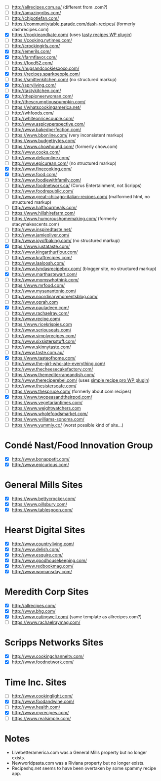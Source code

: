 - [ ] http://allrecipes.com.au/ (different from .com?)
- [ ] http://amazingribs.com/
- [ ] http://chipotlefan.com/
- [ ] https://communitytable.parade.com/dash-recipes/ (formerly dashrecipes.com)
- [x] https://cookieandkate.com/ (uses [tasty recipes WP plugin](https://www.wptasty.com/tasty-recipes/))
- [ ] https://cooking.nytimes.com/
- [ ] http://crockingirls.com/
- [x] http://emerils.com/
- [x] http://farmflavor.com/
- [ ] https://food52.com/
- [ ] http://hugsandcookiesxoxo.com/
- [x] https://recipes.sparkpeople.com/
- [ ] https://smittenkitchen.com/ (no structured markup)
- [x] http://spryliving.com/
- [ ] http://tastykitchen.com/
- [x] http://thepioneerwoman.com/
- [ ] http://thescrumptiouspumpkin.com/
- [ ] https://whatscookingamerica.net/
- [ ] http://whfoods.com/
- [ ] http://whiteonricecouple.com/
- [ ] http://www.aspicyperspective.com/
- [ ] http://www.bakedperfection.com/
- [ ] https://www.bbonline.com/ (very inconsistent markup)
- [ ] https://www.budgetbytes.com/
- [ ] https://www.chowhound.com/ (formerly chow.com)
- [ ] http://www.cooks.com/
- [ ] http://www.deliaonline.com/
- [ ] http://www.epicurean.com/ (no structured markup)
- [x] http://www.finecooking.com/
- [x] http://www.food.com/
- [ ] http://www.foodiewithfamily.com/
- [ ] http://www.foodnetwork.ca/ (Corus Entertainment, not Scripps)
- [ ] http://www.foodrepublic.com/
- [ ] http://www.great-chicago-italian-recipes.com/ (malformed html, no structured markup)
- [ ] http://www.halfhourmeals.com/
- [ ] https://www.hillshirefarm.com/
- [ ] https://www.humoroushomemaking.com/ (formerly stacymakescents.com)
- [ ] http://www.inspiredtaste.net/
- [ ] http://www.jamieoliver.com/
- [ ] http://www.joyofbaking.com/ (no structured markup)
- [x] https://www.justataste.com/
- [ ] http://www.kingarthurflour.com/
- [ ] http://www.kraftrecipes.com/
- [ ] http://www.laaloosh.com/
- [ ] http://www.lyndasrecipebox.com/ (blogger site, no structured markup)
- [x] http://www.marthastewart.com/
- [ ] http://www.momswhothink.com/
- [ ] https://www.mrfood.com/
- [ ] http://www.mysanantonio.com/
- [ ] http://www.noordinarymomentsblog.com/
- [ ] http://www.oprah.com
- [x] http://www.pauladeen.com/
- [ ] http://www.rachaelray.com/
- [ ] http://www.recipe.com/
- [ ] https://www.ricekrispies.com
- [ ] http://www.seriouseats.com/
- [ ] http://www.simplyrecipes.com/
- [ ] http://www.sixsistersstuff.com/
- [ ] http://www.skinnytaste.com/
- [ ] http://www.taste.com.au/
- [x] https://www.tasteofhome.com/
- [ ] http://www.the-girl-who-ate-everything.com/
- [ ] http://www.thecheesecakefactory.com/
- [ ] https://www.themediterraneandish.com/
- [ ] http://www.thereciperebel.com/ (uses [simple recipe pro WP plugin](https://simplerecipepro.com/))
- [ ] http://www.thesisterscafe.com/
- [ ] https://www.thespruce.com/ (formerly about.com recipes)
- [x] https://www.twopeasandtheirpod.com/
- [ ] https://www.vegetariantimes.com/
- [ ] https://www.weightwatchers.com
- [ ] https://www.wholefoodsmarket.com/
- [ ] https://www.williams-sonoma.com/
- [ ] https://www.yummly.co/ (worst possible kind of site...)

# Condé Nast/Food Innovation Group
- [x] http://www.bonappetit.com/
- [x] http://www.epicurious.com/

# General Mills Sites
- [x] https://www.bettycrocker.com/
- [x] https://www.pillsbury.com/
- [x] https://www.tablespoon.com/

# Hearst Digital Sites
- [x] http://www.countryliving.com/
- [x] http://www.delish.com/
- [x] http://www.esquire.com/
- [x] http://www.goodhousekeeping.com/
- [x] http://www.redbookmag.com/
- [x] http://www.womansday.com/

# Meredith Corp Sites
- [x] http://allrecipes.com/
- [x] http://www.bhg.com/
- [x] http://www.eatingwell.com/ (same template as allrecipes.com?)
- [ ] https://www.rachaelraymag.com/

# Scripps Networks Sites
- [x] http://www.cookingchanneltv.com/
- [x] http://www.foodnetwork.com/

# Time Inc. Sites
- [ ] http://www.cookinglight.com/
- [x] http://www.foodandwine.com/
- [ ] http://www.health.com/
- [x] http://www.myrecipes.com/
- [ ] https://www.realsimple.com/

# Notes
- Livebetteramerica.com was a General Mills property but no longer exists.
- Newworldpasta.com was a Riviana property but no longer exists.
- Recipeshq.net seems to have been overtaken by some spammy recipe app.
